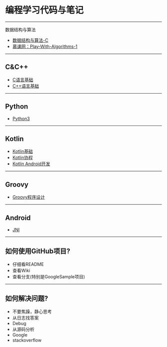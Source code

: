 # 编程学习代码与笔记


---
数据结构与算法

- [数据结构与算法-C](DataStructure/DataStructure-c/笔记/数据结构与算法.md)
- [慕课网：Play-With-Algorithms-1](DataStructure/Play-With-Algorithms-1/README.md)

---
## C&C++

- [C语言基础](C&C++/c-program/README.md)
- [C++语言基础](C&C++/cplusplus-program/README.md)

---
## Python

- [Python3](Python/Python3/README.md)

---
## Kotlin

- [Kotlin基础](Kotlin/HelloKotlin/README.md)
- [Kotlin协程](Kotlin/KotlinCoroutines/README.md)
- [Kotlin Android开发](Kotlin/KotlinInAndroid/README.md)

---
## Groovy

- [Groovy程序设计](Groovy/Programming-Groovy/README.md)

---
## Android

- [JNI](Android/JNI/README.md)

---
## 如何使用GitHub项目?

- 仔细看README
- 查看Wiki
- 查看分支(特别是GoogleSample项目)

---
## 如何解决问题?

- 不要焦躁，静心思考
- 从日志找答案
- Debug
- 从源码分析
- Google
- stackoverflow
